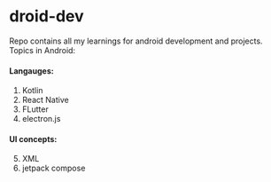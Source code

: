 # droid-dev

Repo contains all my learnings for android development and projects.
Topics in Android:

#### Langauges:

1. Kotlin
3. React Native
4. FLutter
5. electron.js


#### UI concepts:

5. XML
6. jetpack compose
